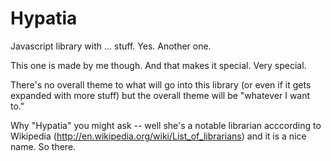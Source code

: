 Hypatia
=======

Javascript library with ... stuff. Yes. Another one.

This one is made by me though. And that makes it special. Very special.

There's no overall theme to what will go into this library (or even if it gets
expanded with more stuff) but the overall theme will be "whatever I want to."

Why "Hypatia" you might ask -- well she's a notable librarian acccording to
Wikipedia (http://en.wikipedia.org/wiki/List_of_librarians) and it is a nice
name. So there.

